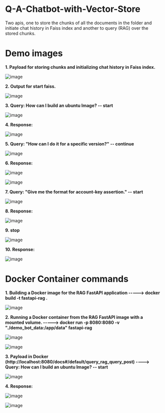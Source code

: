 # Q-A-Chatbot-with-Vector-Store
Two apis, one to store the chunks of all the documents in the folder and initiate chat history in Faiss index and another to query (RAG) over the stored chunks.

# Demo images

**1. Payload for storing chunks and initializing chat history in Faiss index.**

![image](https://github.com/user-attachments/assets/d9fa4ac7-2706-40bf-94a1-25cbd7364b5c)


**2. Output for start faiss.**

![image](https://github.com/user-attachments/assets/cba4b55e-cb32-4262-a2f8-f98ad8c7033d)


**3. Query: How can I build an ubuntu Image? -- start**

![image](https://github.com/user-attachments/assets/53a465b6-9d62-4521-bc0d-3a0d84c01b54)


**4. Response:**

![image](https://github.com/user-attachments/assets/02e94d54-856e-44f5-afba-2b088cd541c2)


**5. Query: "How can I do it for a specific version?" -- continue**

![image](https://github.com/user-attachments/assets/2ed08e0f-e36a-4559-943f-2d0a42ecb9a3)


**6. Response:**

![image](https://github.com/user-attachments/assets/1842c982-b7e9-4992-96e0-37b9c5a1dd12)

![image](https://github.com/user-attachments/assets/203ecbdd-a899-47e3-bc2b-7c56ec11a0ef)


**7. Query: "Give me the format for account-key assertion." -- start**

![image](https://github.com/user-attachments/assets/482cf4e2-2555-423e-a0bf-b64f2f22dc83)


**8. Response:**

![image](https://github.com/user-attachments/assets/3fa975e7-4d98-48d1-8b01-ba55a7195d56)


**9. stop**

![image](https://github.com/user-attachments/assets/7171495f-d471-4b92-b20a-4049ccd7e80d)


**10. Response:**

![image](https://github.com/user-attachments/assets/982e7a4b-1345-4099-a9d7-8d2cb2054a76)


# Docker Container commands


**1. Building a Docker image for the RAG FastAPI application -----> docker build -t fastapi-rag .**


![image](https://github.com/user-attachments/assets/0844e34a-17c1-4554-aa36-8905215d50c6)


**2. Running a Docker container from the RAG FastAPI image with a mounted volume. -----> docker run -p 8080:8080 -v "./demo_bot_data:/app/data" fastapi-rag**


![image](https://github.com/user-attachments/assets/90df38b1-c880-4ae1-a3d8-173b7a33fea0)


![image](https://github.com/user-attachments/assets/8bfc7046-0a9d-4616-83fc-7b070cdd99ac)


**3. Payload in Docker (http://localhost:8080/docs#/default/query_rag_query_post) ----> Query: How can I build an ubuntu Image? -- start**


![image](https://github.com/user-attachments/assets/0216fb9f-0bce-4a49-8a21-d0bc645b0b9b)


**4. Response:**


![image](https://github.com/user-attachments/assets/182d5121-62e2-44c4-9328-112b4c69b49d)


![image](https://github.com/user-attachments/assets/7eb726aa-6cfb-4331-9809-b34db47add53)


